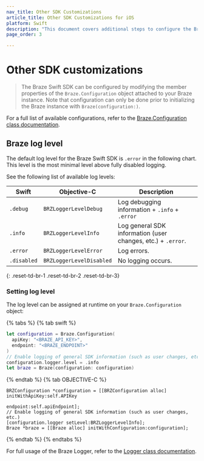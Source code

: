 ```yaml
---
nav_title: Other SDK Customizations
article_title: Other SDK Customizations for iOS
platform: Swift
description: "This document covers additional steps to configure the Braze Swift SDK."
page_order: 3

---
```


# Other SDK customizations

> The Braze Swift SDK can be configured by modifying the member properties of the `Braze.Configuration` object attached to your Braze instance. Note that configuration can only be done prior to initializing the Braze instance with `Braze(configuration:)`.

For a full list of available configurations, refer to the [Braze.Configuration class documentation][1].

## Braze log level

The default log level for the Braze Swift SDK is `.error` in the following chart. This level is the most minimal level above fully disabled logging.

See the following list of available log levels:

| Swift       | Objective-C              | Description                                                       |
|-------------|--------------------------|-------------------------------------------------------------------|
| `.debug`    | `BRZLoggerLevelDebug`    | Log debugging information + `.info` + `.error`                    |
| `.info`     | `BRZLoggerLevelInfo`     | Log general SDK information (user changes, etc.) + `.error`. |
| `.error`    | `BRZLoggerLevelError`    | Log errors.                                                       |
| `.disabled` | `BRZLoggerLevelDisabled` | No logging occurs.                                                |
{: .reset-td-br-1 .reset-td-br-2 .reset-td-br-3}

### Setting log level

The log level can be assigned at runtime on your `Braze.Configuration` object:

{% tabs %}
{% tab swift %}

```swift
let configuration = Braze.Configuration(
  apiKey: "<BRAZE_API_KEY>",
  endpoint: "<BRAZE_ENDPOINT>"
)
// Enable logging of general SDK information (such as user changes, etc.)
configuration.logger.level = .info
let braze = Braze(configuration: configuration)
```

{% endtab %}
{% tab OBJECTIVE-C %}

```objc
BRZConfiguration *configuration = [[BRZConfiguration alloc] initWithApiKey:self.APIKey
                                                                  endpoint:self.apiEndpoint];
// Enable logging of general SDK information (such as user changes, etc.)
[configuration.logger setLevel:BRZLoggerLevelInfo];
Braze *braze = [[Braze alloc] initWithConfiguration:configuration];
```

{% endtab %}
{% endtabs %}

For full usage of the Braze Logger, refer to the [Logger class documentation][2].

[1]: https://braze-inc.github.io/braze-swift-sdk/documentation/brazekit/braze/configuration-swift.class
[2]: https://braze-inc.github.io/braze-swift-sdk/documentation/brazekit/braze/configuration-swift.class/logger-swift.class